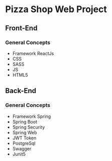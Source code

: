 # Pizza Shop Web Project

## Front-End
### General Concepts
* Framework ReactJs
* CSS
* SASS
* JS
* HTML5
## Back-End
### General Concepts
* Framework Spring
* Spring Boot
* Spring Security
* Spring Web
* JWT Token
* PostgreSql
* Swagger
* Junit5
